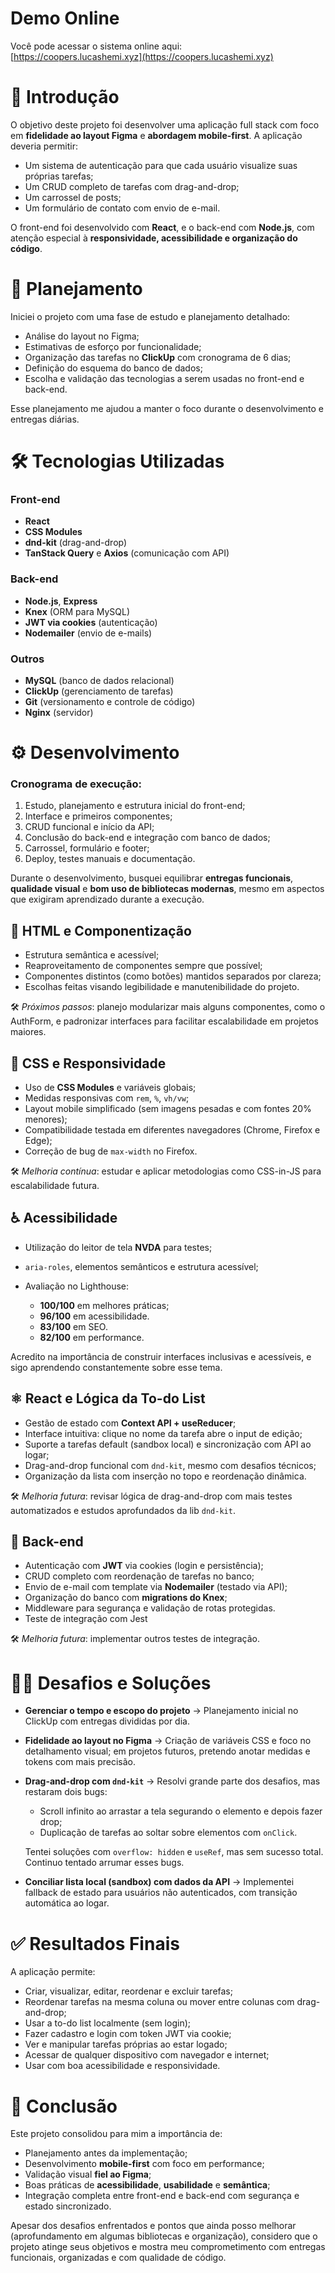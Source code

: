 # Demo Online

Você pode acessar o sistema online aqui:  
[https://coopers.lucashemi.xyz](https://coopers.lucashemi.xyz)

# 📌 Introdução

O objetivo deste projeto foi desenvolver uma aplicação full stack com foco em **fidelidade ao layout Figma** e **abordagem mobile-first**. A aplicação deveria permitir:

- Um sistema de autenticação para que cada usuário visualize suas próprias tarefas;
- Um CRUD completo de tarefas com drag-and-drop;
- Um carrossel de posts;
- Um formulário de contato com envio de e-mail.

O front-end foi desenvolvido com **React**, e o back-end com **Node.js**, com atenção especial à **responsividade, acessibilidade e organização do código**.

# 🧠 Planejamento

Iniciei o projeto com uma fase de estudo e planejamento detalhado:

- Análise do layout no Figma;
- Estimativas de esforço por funcionalidade;
- Organização das tarefas no **ClickUp** com cronograma de 6 dias;
- Definição do esquema do banco de dados;
- Escolha e validação das tecnologias a serem usadas no front-end e back-end.

Esse planejamento me ajudou a manter o foco durante o desenvolvimento e entregas diárias.

# 🛠 Tecnologias Utilizadas

### Front-end

- **React**
- **CSS Modules**
- **dnd-kit** (drag-and-drop)
- **TanStack Query** e **Axios** (comunicação com API)

### Back-end

- **Node.js**, **Express**
- **Knex** (ORM para MySQL)
- **JWT via cookies** (autenticação)
- **Nodemailer** (envio de e-mails)

### Outros

- **MySQL** (banco de dados relacional)
- **ClickUp** (gerenciamento de tarefas)
- **Git** (versionamento e controle de código)
- **Nginx** (servidor)

# ⚙️ Desenvolvimento

### Cronograma de execução:

1. Estudo, planejamento e estrutura inicial do front-end;
2. Interface e primeiros componentes;
3. CRUD funcional e início da API;
4. Conclusão do back-end e integração com banco de dados;
5. Carrossel, formulário e footer;
6. Deploy, testes manuais e documentação.

Durante o desenvolvimento, busquei equilibrar **entregas funcionais**, **qualidade visual** e **bom uso de bibliotecas modernas**, mesmo em aspectos que exigiram aprendizado durante a execução.

## 📐 HTML e Componentização

- Estrutura semântica e acessível;
- Reaproveitamento de componentes sempre que possível;
- Componentes distintos (como botões) mantidos separados por clareza;
- Escolhas feitas visando legibilidade e manutenibilidade do projeto.

🛠️ _Próximos passos_: planejo modularizar mais alguns componentes, como o AuthForm, e padronizar interfaces para facilitar escalabilidade em projetos maiores.

## 🎨 CSS e Responsividade

- Uso de **CSS Modules** e variáveis globais;
- Medidas responsivas com `rem`, `%`, `vh/vw`;
- Layout mobile simplificado (sem imagens pesadas e com fontes 20% menores);
- Compatibilidade testada em diferentes navegadores (Chrome, Firefox e Edge);
- Correção de bug de `max-width` no Firefox.

🛠️ _Melhoria contínua_: estudar e aplicar metodologias como CSS-in-JS para escalabilidade futura.

## ♿ Acessibilidade

- Utilização do leitor de tela **NVDA** para testes;
- `aria-roles`, elementos semânticos e estrutura acessível;
- Avaliação no Lighthouse:

  - **100/100** em melhores práticas;
  - **96/100** em acessibilidade.
  - **83/100** em SEO.
  - **82/100** em performance.

Acredito na importância de construir interfaces inclusivas e acessíveis, e sigo aprendendo constantemente sobre esse tema.

## ⚛️ React e Lógica da To-do List

- Gestão de estado com **Context API + useReducer**;
- Interface intuitiva: clique no nome da tarefa abre o input de edição;
- Suporte a tarefas default (sandbox local) e sincronização com API ao logar;
- Drag-and-drop funcional com `dnd-kit`, mesmo com desafios técnicos;
- Organização da lista com inserção no topo e reordenação dinâmica.

🛠️ _Melhoria futura_: revisar lógica de drag-and-drop com mais testes automatizados e estudos aprofundados da lib `dnd-kit`.

## 🔧 Back-end

- Autenticação com **JWT** via cookies (login e persistência);
- CRUD completo com reordenação de tarefas no banco;
- Envio de e-mail com template via **Nodemailer** (testado via API);
- Organização do banco com **migrations do Knex**;
- Middleware para segurança e validação de rotas protegidas.
- Teste de integração com Jest

🛠️ _Melhoria futura_: implementar outros testes de integração.

# 🧗‍♂️ Desafios e Soluções

- **Gerenciar o tempo e escopo do projeto**
  → Planejamento inicial no ClickUp com entregas divididas por dia.

- **Fidelidade ao layout no Figma**
  → Criação de variáveis CSS e foco no detalhamento visual; em projetos futuros, pretendo anotar medidas e tokens com mais precisão.

- **Drag-and-drop com `dnd-kit`**
  → Resolvi grande parte dos desafios, mas restaram dois bugs:

  - Scroll infinito ao arrastar a tela segurando o elemento e depois fazer drop;
  - Duplicação de tarefas ao soltar sobre elementos com `onClick`.

  Tentei soluções com `overflow: hidden` e `useRef`, mas sem sucesso total. Continuo tentado arrumar esses bugs.

- **Conciliar lista local (sandbox) com dados da API**
  → Implementei fallback de estado para usuários não autenticados, com transição automática ao logar.

# ✅ Resultados Finais

A aplicação permite:

- Criar, visualizar, editar, reordenar e excluir tarefas;
- Reordenar tarefas na mesma coluna ou mover entre colunas com drag-and-drop;
- Usar a to-do list localmente (sem login);
- Fazer cadastro e login com token JWT via cookie;
- Ver e manipular tarefas próprias ao estar logado;
- Acessar de qualquer dispositivo com navegador e internet;
- Usar com boa acessibilidade e responsividade.

# 🧾 Conclusão

Este projeto consolidou para mim a importância de:

- Planejamento antes da implementação;
- Desenvolvimento **mobile-first** com foco em performance;
- Validação visual **fiel ao Figma**;
- Boas práticas de **acessibilidade**, **usabilidade** e **semântica**;
- Integração completa entre front-end e back-end com segurança e estado sincronizado.

Apesar dos desafios enfrentados e pontos que ainda posso melhorar (aprofundamento em algumas bibliotecas e organização), considero que o projeto atinge seus objetivos e mostra meu comprometimento com entregas funcionais, organizadas e com qualidade de código.
